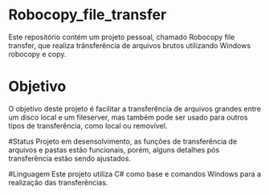 # Robocopy_file_transfer
Este repositório contém um projeto pessoal, chamado Robocopy file transfer, que realiza trânsferência de arquivos brutos utilizando Windows robocopy e copy.

# Objetivo
O objetivo deste projeto é facilitar a transferência de arquivos grandes entre um disco local e um fileserver, mas também pode ser usado para outros tipos de transferência, como local ou removível.

#Status
Projeto em desensolvimento, as funções de transferência de arquivos e pastas estão funcionais, porém, alguns detalhes pós transferência estão sendo ajustados.

#Linguagem
Este projeto utiliza C# como base e comandos Windows para a realização das transferências.


